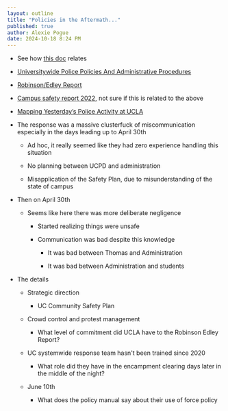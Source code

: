 ```yaml
---
layout: outline
title: "Policies in the Aftermath..."
published: true
author: Alexie Pogue
date: 2024-10-18 8:24 PM
---
```



- See how [this doc](https://senate.universityofcalifornia.edu/_files/underreview/gold-book-systemwide-review.pdf) relates


- [Universitywide Police Policies And Administrative Procedures](https://policy.ucop.edu/doc/4000382/PoliceProceduresManual)


- [Robinson/Edley Report](https://campusprotestreport.universityofcalifornia.edu/documents/implementation-report.pdf)


- [Campus safety report 2022](https://ucla.app.box.com/v/Public-Safety-Report), not sure if this is related to the above


- [Mapping Yesterday’s Police Activity at UCLA](https://escholarship.org/content/qt4jm4t63k/qt4jm4t63k.pdf)


- The response was a massive clusterfuck of miscommunication especially in the days leading up to April 30th

	- Ad hoc, it really seemed like they had zero experience handling this situation 

	- No planning between UCPD and administration 

	- Misapplication of the Safety Plan, due to misunderstanding of the state of campus

- Then on April 30th 

	- Seems like here there was more deliberate negligence 

		- Started realizing things were unsafe

		- Communication was bad despite this knowledge

			- It was bad between Thomas and Administration 

			- It was bad between Administration and students 

- The details

	- Strategic direction 

		- UC Community Safety Plan

	- Crowd control and protest management

		- What level of commitment did UCLA have to the Robinson Edley Report?

	- UC systemwide response team hasn't been trained since 2020

		- What role did they have in the encampment clearing days later in the middle of the night? 

	- June 10th

		- What does the policy manual say about their use of force policy




